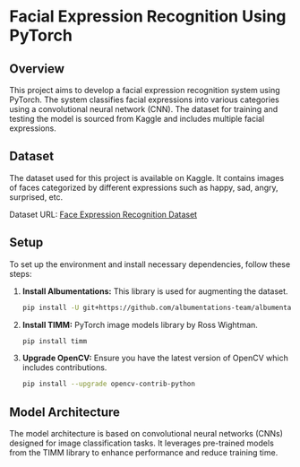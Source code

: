 # Facial Expression Recognition Using PyTorch

## Overview
This project aims to develop a facial expression recognition system using PyTorch. The system classifies facial expressions into various categories using a convolutional neural network (CNN). The dataset for training and testing the model is sourced from Kaggle and includes multiple facial expressions.

## Dataset
The dataset used for this project is available on Kaggle. It contains images of faces categorized by different expressions such as happy, sad, angry, surprised, etc. 

Dataset URL: [Face Expression Recognition Dataset](https://www.kaggle.com/jonathanoheix/face-expression-recognition-dataset)

## Setup
To set up the environment and install necessary dependencies, follow these steps:

1. **Install Albumentations:** This library is used for augmenting the dataset.
   ```bash
   pip install -U git+https://github.com/albumentations-team/albumentations

2. **Install TIMM:** PyTorch image models library by Ross Wightman.
    ```bash
    pip install timm

3. **Upgrade OpenCV:** Ensure you have the latest version of OpenCV which includes contributions.
     ```bash
    pip install --upgrade opencv-contrib-python


## Model Architecture

The model architecture is based on convolutional neural networks (CNNs) designed for image classification tasks. It leverages pre-trained models from the TIMM library to enhance performance and reduce training time.


